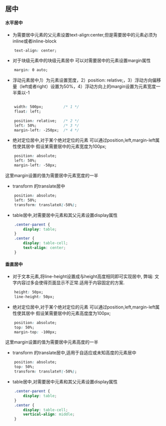 ## 居中
#### 水平居中

* 为需要居中元素的父元素设置text-align:center,但是需要居中的元素必须为inline或者inline-block
```css
	text-align: center;
```
* 对于块级元素中的块级元素居中
可以对需要居中的元素设置margin属性
```css
	margin: 0 auto;
```
* 浮动元素居中,1）为元素设置宽度，2）position: relative;，3）浮动方向偏移量（left或者right）设置为50%，4）浮动方向上的margin设置为元素宽度一半乘以-1

```css
	
	width: 500px;         /* 1 */
	float: left;
	
	position: relative;   /* 2 */
	left: 50%;            /* 3 */
	margin-left: -250px;  /* 4 */
```

* 绝对定位居中,对于某个绝对定位的元素
可以通过position,left,margin-left属性使其居中
假设某需要居中的元素宽度为100px;
```css
	position: absolute;
    left: 50%;
    margin-left: -50px;
```
这里margin设置的值为需要居中元素宽度的一半
* transform 的translate居中
```css
	position: absolute;
    left: 50%;
    transform: translateX(-50%);
```
* table居中,对需要居中元素和其父元素设置display属性
```css
	.center-parent {
    	display: table;
    }
    .center {
    	display: table-cell;
        text-align: center;
    }
```

#### 垂直居中

* 对于文本元素,将line-height设置成与height高度相同即可实现居中, 弊端: 文字内容过多会使得页面显示不正常.适用于内容固定的方案.
```css
	height: 50px;
    line-height: 50px;
```
* 绝对定位居中,对于某个绝对定位的元素
可以通过position,left,margin-left属性使其居中
假设某需要居中的元素高度度为100px;
```css
	position: absolute;
    top: 50%;
    margin-top: -100px;
```
这里margin设置的值为需要居中元素高度的一半
* transform 的translate居中,适用于自适应或未知高度的元素居中
```css
	position: absolute;
    top: 50%;
    transform: translateY(-50%);
```
* table居中,对需要居中元素和其父元素设置display属性
```css
	.center-parent {
    	display: table;
    }
    .center {
    	display: table-cell;
        vertical-align: middle;
    }
```

